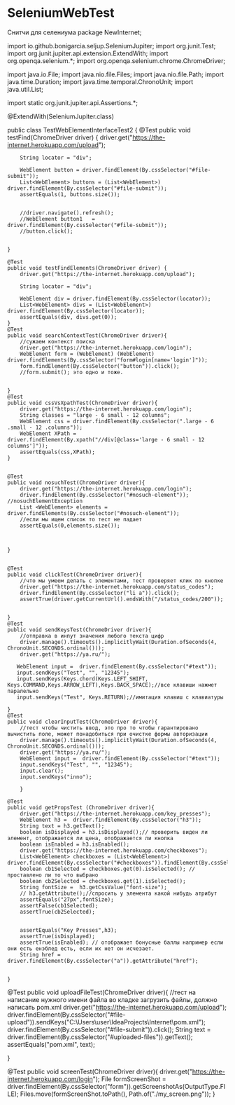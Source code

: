 # SeleniumWebTest
Снитчи для селениума
package NewInternet;

import io.github.bonigarcia.seljup.SeleniumJupiter;
import org.junit.Test;
import org.junit.jupiter.api.extension.ExtendWith;
import org.openqa.selenium.*;
import org.openqa.selenium.chrome.ChromeDriver;

import java.io.File;
import java.nio.file.Files;
import java.nio.file.Path;
import java.time.Duration;
import java.time.temporal.ChronoUnit;
import java.util.List;

import static org.junit.jupiter.api.Assertions.*;

@ExtendWith(SeleniumJupiter.class)

public class TestWebElementInterfaceTest2 {
    @Test
    public void testFind(ChromeDriver driver) {
        driver.get("https://the-internet.herokuapp.com/upload");

        String locator = "div";

        WebElement button = driver.findElement(By.cssSelector("#file-submit"));
        List<WebElement> buttons = (List<WebElement>) driver.findElement(By.cssSelector("#file-submit"));
        assertEquals(1, buttons.size());


        //driver.navigate().refresh();
        //WebElement button1   =  driver.findElement(By.cssSelector("#file-submit"));
        //button.click();


    }

    @Test
    public void testFindElements(ChromeDriver driver) {
        driver.get("https://the-internet.herokuapp.com/upload");

        String locator = "div";

        WebElement div = driver.findElement(By.cssSelector(locator));
        List<WebElement> divs = (List<WebElement>) driver.findElement(By.cssSelector(locator));
        assertEquals(div, divs.get(0));
    }
    @Test
    public void searchContextTest(ChromeDriver driver){
        //сужаем контекст поиска
        driver.get("https://the-internet.herokuapp.com/login");
        WebElement form = (WebElement) (WebElement) driver.findElements(By.cssSelector("form#login[name='login']"));
        form.findElement(By.cssSelector("button")).click();
        //form.submit(); это одно и тоже.


    }
    @Test
    public void cssVsXpathTest(ChromeDriver driver){
        driver.get("https://the-internet.herokuapp.com/login");
        String classes = "large - 6 small - 12 columns";
        WebElement css = driver.findElement(By.cssSelector(".large - 6 .small - 12 .columns"));
        WebElement XPath = driver.findElement(By.xpath("//div[@class='large - 6 small - 12 columns']"));
        assertEquals(css,XPath);
    }
    
    
    @Test
    public void nosuchTest(ChromeDriver driver){
        driver.get("https://the-internet.herokuapp.com/login");
        driver.findElement(By.cssSelector("#nosuch-element")); //nosuchElementException
        List <WebElement> elements = driver.findElements(By.cssSelector("#nosuch-element"));
        //если мы ищем список то тест не падает
        assertEquals(0,elements.size());


        
    }


    @Test
    public void clickTest(ChromeDriver driver){
        //что мы умеем делать с элементами, тест проверяет клик по кнопке
        driver.get("https://the-internet.herokuapp.com/status_codes");
        driver.findElement(By.cssSelector("li a")).click();
        assertTrue(driver.getCurrentUrl().endsWith("/status_codes/200"));


    }
    @Test
    public void sendKeysTest(ChromeDriver driver){
        //отправка в инпут значения любого текста цифр
        driver.manage().timeouts().implicitlyWait(Duration.ofSeconds(4, ChronoUnit.SECONDS.ordinal()));
        driver.get("https://ya.ru/");

       WebElement input =  driver.findElement(By.cssSelector("#text"));
       input.sendKeys("Test", "", "12345");
       input.sendKeys(Keys.chord(Keys.LEFT_SHIFT, Keys.COMMAND,Keys.ARROW_LEFT),Keys.BACK_SPACE);//все клавиши нажмет паралельно
       input.sendKeys("Test", Keys.RETURN);//имитация клавиш с клавиатуры

    }
    @Test
    public void clearInputTest(ChromeDriver driver){
        //тест чтобы чистить ввод, это про то чтобы гарантировано вычистить поле, может понадобиться при очистке формы авторизации
        driver.manage().timeouts().implicitlyWait(Duration.ofSeconds(4, ChronoUnit.SECONDS.ordinal()));
        driver.get("https://ya.ru/");
        WebElement input =  driver.findElement(By.cssSelector("#text"));
        input.sendKeys("Test", "", "12345");
        input.clear();
        input.sendKeys("inno");

        }

    @Test
    public void getPropsTest (ChromeDriver driver){
        driver.get("https://the-internet.herokuapp.com/key_presses");
        WebElement h3 =  driver.findElement(By.cssSelector("h3"));
        String text = h3.getText();
        boolean isDisplayed = h3.isDisplayed();// проверить виден ли элемент, отображается ли цена, отображается ли кнопка
        boolean isEnabled = h3.isEnabled();
        driver.get("https://the-internet.herokuapp.com/checkboxes");
        List<WebElement> checkboxes = (List<WebElement>) driver.findElement(By.cssSelector("#checkboxes")).findElement(By.cssSelector("#input"));
        boolean cb1Selected = checkboxes.get(0).isSelected(); // проставлено ли то что выбрано
        boolean cb2Selected = checkboxes.get(1).isSelected();
        String fontSize =  h3.getCssValue("font-size");
        // h3.getAttribute();//спросить у элемента какой нибудь атрибут
        assertEquals("27px",fontSize);
        assertFalse(cb1Selected);
        assertTrue(cb2Selected);


        assertEquals("Key Presses",h3);
        assertTrue(isDisplayed);
        assertTrue(isEnabled); // отображает бонусные баллы например если они есть енэблед есть, если их нет он исчезает.
        String href = driver.findElement(By.cssSelector("a")).getAttribute("href");


    }
@Test
    public void uploadFileTest(ChromeDriver driver){
        //тест на написание нужного имени файла во кладке загрузить файлы, должно написать pom.xml
        driver.get("https://the-internet.herokuapp.com/upload");
        driver.findElement(By.cssSelector("#file-upload")).sendKeys("C:\\Users\\user\\IdeaProjects\\Internet\\pom.xml");
        driver.findElement(By.cssSelector("#file-submit")).click();
        String text = driver.findElement(By.cssSelector("#uploaded-files")).getText();
        assertEquals("pom.xml", text);



}

@Test
    public  void screenTest(ChromeDriver driver){
        driver.get("https://the-internet.herokuapp.com/login");
       File formScreenShot =  driver.findElement(By.cssSelector("form")).getScreenshotAs(OutputType.FILE);
       Files.move(formScreenShot.toPath(), Path.of("./my_screen.png"));
}

